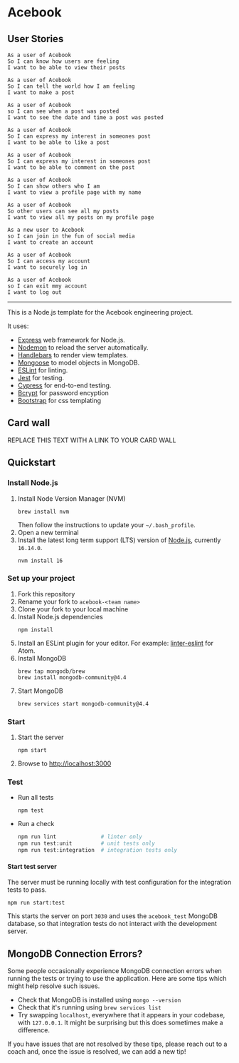 # Acebook

## User Stories

~~~~
As a user of Acebook
So I can know how users are feeling
I want to be able to view their posts
~~~~

~~~~
As a user of Acebook
So I can tell the world how I am feeling
I want to make a post
~~~~

~~~~
As a user of Acebook
so I can see when a post was posted
I want to see the date and time a post was posted
~~~~

~~~~
As a user of Acebook
So I can express my interest in someones post
I want to be able to like a post
~~~~

~~~~
As a user of Acebook
So I can express my interest in someones post
I want to be able to comment on the post
~~~~

~~~~
As a user of Acebook
So I can show others who I am
I want to view a profile page with my name
~~~~

~~~~
As a user of Acebook
So other users can see all my posts
I want to view all my posts on my profile page
~~~~

~~~~
As a new user to Acebook
so I can join in the fun of social media
I want to create an account
~~~~

~~~~
As a user of Acebook
So I can access my account
I want to securely log in
~~~~

~~~~
As a user of Acebook
so I can exit mmy account
I want to log out
~~~~

-----------------------

This is a Node.js template for the Acebook engineering project.

It uses:

- [Express](https://expressjs.com/) web framework for Node.js.
- [Nodemon](https://nodemon.io/) to reload the server automatically.
- [Handlebars](https://handlebarsjs.com/) to render view templates.
- [Mongoose](https://mongoosejs.com) to model objects in MongoDB.
- [ESLint](https://eslint.org) for linting.
- [Jest](https://jestjs.io/) for testing.
- [Cypress](https://www.cypress.io/) for end-to-end testing.
- [Bcrypt](https://www.npmjs.com/package/bcrypt) for password encyption
- [Bootstrap](https://getbootstrap.com/) for css templating

## Card wall

REPLACE THIS TEXT WITH A LINK TO YOUR CARD WALL

## Quickstart

### Install Node.js

1. Install Node Version Manager (NVM)
   ```
   brew install nvm
   ```
   Then follow the instructions to update your `~/.bash_profile`.
2. Open a new terminal
3. Install the latest long term support (LTS) version of [Node.js](https://nodejs.org/en/), currently `16.14.0`.
   ```
   nvm install 16
   ```

### Set up your project

1. Fork this repository
2. Rename your fork to `acebook-<team name>`
3. Clone your fork to your local machine
4. Install Node.js dependencies
   ```
   npm install
   ```
5. Install an ESLint plugin for your editor. For example: [linter-eslint](https://github.com/AtomLinter/linter-eslint) for Atom.
6. Install MongoDB
   ```
   brew tap mongodb/brew
   brew install mongodb-community@4.4
   ```
7. Start MongoDB
   ```
   brew services start mongodb-community@4.4
   ```

### Start

1. Start the server
   ```
   npm start
   ```
2. Browse to [http://localhost:3000](http://localhost:3000)

### Test

- Run all tests
  ```
  npm test
  ```
- Run a check
  ```bash
  npm run lint              # linter only
  npm run test:unit         # unit tests only
  npm run test:integration  # integration tests only
  ```

#### Start test server

The server must be running locally with test configuration for the
integration tests to pass.

```
npm run start:test
```

This starts the server on port `3030` and uses the `acebook_test` MongoDB database,
so that integration tests do not interact with the development server.

## MongoDB Connection Errors?

Some people occasionally experience MongoDB connection errors when running the tests or trying to use the application. Here are some tips which might help resolve such issues.

- Check that MongoDB is installed using `mongo --version`
- Check that it's running using `brew services list`
- Try swapping `localhost`, everywhere that it appears in your codebase, with `127.0.0.1`. It might be surprising but this does sometimes make a difference.

If you have issues that are not resolved by these tips, please reach out to a coach and, once the issue is resolved, we can add a new tip!

